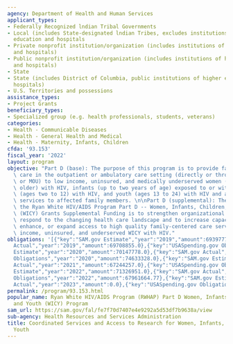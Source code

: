 ```yaml
---
agency: Department of Health and Human Services
applicant_types:
- Federally Recognized lndian Tribal Governments
- Local (includes State-designated lndian Tribes, excludes institutions of higher
  education and hospitals
- Private nonprofit institution/organization (includes institutions of higher education
  and hospitals)
- Public nonprofit institution/organization (includes institutions of higher education
  and hospitals)
- State
- State (includes District of Columbia, public institutions of higher education and
  hospitals)
- U.S. Territories and possessions
assistance_types:
- Project Grants
beneficiary_types:
- Specialized group (e.g. health professionals, students, veterans)
categories:
- Health - Communicable Diseases
- Health - General Health and Medical
- Health - Maternity, Infants, Children
cfda: '93.153'
fiscal_year: '2022'
layout: program
objective: "Part D (base): The purpose of this program is to provide family-centered\
  \ care in the outpatient or ambulatory care setting (directly or through contracts\
  \ or MOU) to low income, uninsured, and medically underserved women (25 years and\
  \ older) with HIV, infants (up to two years of age) exposed to or with HIV, children\
  \ (ages two to 12) with HIV, and youth (ages 13 to 24) with HIV and additional support\
  \ services to affected family members. \n\nPart D (supplemental): The purpose of\
  \ the Ryan White HIV/AIDS Program Part D -- Women, Infants, Children, and Youth\
  \ (WICY) Grants Supplemental Funding is to strengthen organizational capacity to\
  \ respond to the changing health care landscape and to increase capacity to develop,\
  \ enhance, or expand access to high quality family-centered care services for low\
  \ income, uninsured, and underserved WICY with HIV."
obligations: '[{"key":"SAM.gov Estimate","year":"2019","amount":69397778.0},{"key":"SAM.gov
  Actual","year":"2019","amount":69708855.0},{"key":"USASpending.gov Obligations","year":"2019","amount":65761524.0},{"key":"SAM.gov
  Estimate","year":"2020","amount":70147778.0},{"key":"SAM.gov Actual","year":"2020","amount":70147778.0},{"key":"USASpending.gov
  Obligations","year":"2020","amount":74633328.0},{"key":"SAM.gov Estimate","year":"2021","amount":70147778.0},{"key":"SAM.gov
  Actual","year":"2021","amount":67244257.0},{"key":"USASpending.gov Obligations","year":"2021","amount":67053285.0},{"key":"SAM.gov
  Estimate","year":"2022","amount":71326951.0},{"key":"SAM.gov Actual","year":"2022","amount":69077889.0},{"key":"USASpending.gov
  Obligations","year":"2022","amount":67961664.77},{"key":"SAM.gov Estimate","year":"2023","amount":71466519.0},{"key":"SAM.gov
  Actual","year":"2023","amount":0.0},{"key":"USASpending.gov Obligations","year":"2023","amount":51797443.74}]'
permalink: /program/93.153.html
popular_name: Ryan White HIV/AIDS Program (RWHAP) Part D Women, Infants, Children
  and Youth (WICY) Program
sam_url: https://sam.gov/fal/fe7f70d7407e4e9292a5d53df7b9638a/view
sub-agency: Health Resources and Services Administration
title: Coordinated Services and Access to Research for Women, Infants, Children, and
  Youth
---
```

